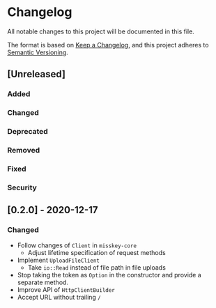 # Changelog

All notable changes to this project will be documented in this file.

The format is based on [Keep a Changelog](https://keepachangelog.com/en/1.0.0/),
and this project adheres to [Semantic Versioning](https://semver.org/spec/v2.0.0.html).

## [Unreleased]

### Added
### Changed
### Deprecated
### Removed
### Fixed
### Security

## [0.2.0] - 2020-12-17

### Changed

- Follow changes of `Client` in `misskey-core`
  - Adjust lifetime specification of request methods
- Implement `UploadFileClient`
  - Take `io::Read` instead of file path in file uploads
- Stop taking the token as `Option` in the constructor and provide a separate method.
- Improve API of `HttpClientBuilder`
- Accept URL without trailing `/`
